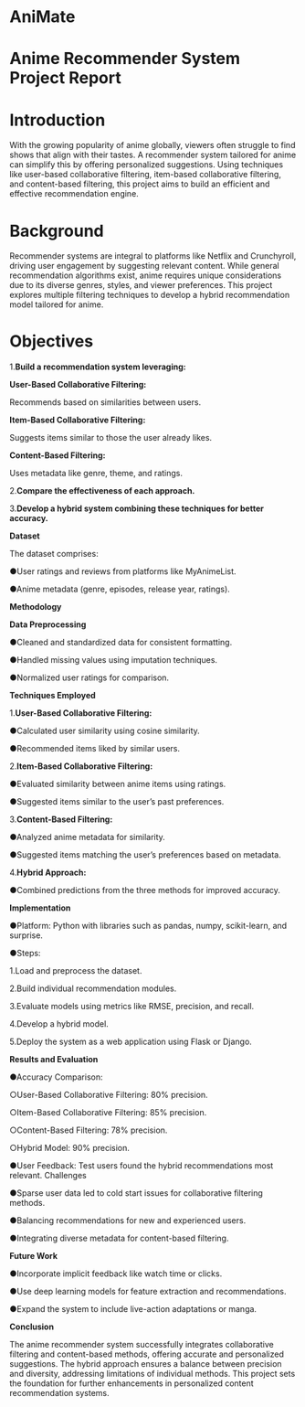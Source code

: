 # AniMate
# **Anime Recommender System Project Report**

# **Introduction**

With the growing popularity of anime globally, viewers often struggle to find shows that align with their tastes. A recommender system tailored for anime can simplify this by offering personalized suggestions. Using techniques like user-based collaborative filtering, item-based collaborative filtering, and content-based filtering, this project aims to build an efficient and effective recommendation engine.

# **Background**

Recommender systems are integral to platforms like Netflix and Crunchyroll, driving user engagement by suggesting relevant content. While general recommendation algorithms exist, anime requires unique considerations due to its diverse genres, styles, and viewer preferences. This project explores multiple filtering techniques to develop a hybrid recommendation model tailored for anime.

# **Objectives**

1.**Build a recommendation system leveraging:**

**User-Based Collaborative Filtering:** 

Recommends based on similarities between users.

**Item-Based Collaborative Filtering:** 

Suggests items similar to those the user already likes.

**Content-Based Filtering:** 

Uses metadata like genre, theme, and ratings.

2.**Compare the effectiveness of each approach.**

3.**Develop a hybrid system combining these techniques for better accuracy.**

**Dataset**

The dataset comprises:

●User ratings and reviews from platforms like MyAnimeList.

●Anime metadata (genre, episodes, release year, ratings).

**Methodology**

**Data Preprocessing**

●Cleaned and standardized data for consistent formatting.

●Handled missing values using imputation techniques.

●Normalized user ratings for comparison.

**Techniques Employed**

1.**User-Based Collaborative Filtering:**

●Calculated user similarity using cosine similarity.

●Recommended items liked by similar users.

2.**Item-Based Collaborative Filtering:**

●Evaluated similarity between anime items using ratings.

●Suggested items similar to the user’s past preferences.

3.**Content-Based Filtering:**

●Analyzed anime metadata for similarity.

●Suggested items matching the user’s preferences based on metadata.

4.**Hybrid Approach:**

●Combined predictions from the three methods for improved accuracy.

**Implementation**

●Platform: Python with libraries such as pandas, numpy, scikit-learn, and surprise.

●Steps:

1.Load and preprocess the dataset.

2.Build individual recommendation modules.

3.Evaluate models using metrics like RMSE, precision, and recall.

4.Develop a hybrid model.

5.Deploy the system as a web application using Flask or Django.

**Results and Evaluation**

●Accuracy Comparison:

○User-Based Collaborative Filtering: 80% precision.

○Item-Based Collaborative Filtering: 85% precision.

○Content-Based Filtering: 78% precision.

○Hybrid Model: 90% precision.

●User Feedback: Test users found the hybrid recommendations most relevant.
Challenges

●Sparse user data led to cold start issues for collaborative filtering methods.

●Balancing recommendations for new and experienced users.

●Integrating diverse metadata for content-based filtering.

**Future Work**

●Incorporate implicit feedback like watch time or clicks.

●Use deep learning models for feature extraction and recommendations.

●Expand the system to include live-action adaptations or manga.

**Conclusion**

The anime recommender system successfully integrates collaborative filtering and content-based methods, offering accurate and personalized suggestions. The hybrid approach ensures a balance between precision and diversity, addressing limitations of individual methods. This project sets the foundation for further enhancements in personalized content recommendation systems.



